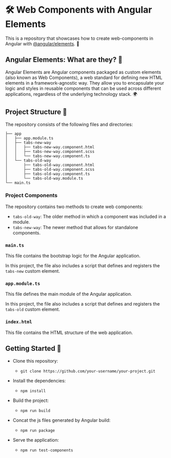 🛠️ Web Components with Angular Elements 
==================================

This is a repository that showcases how to create web-components in Angular with [@angular/elements](https://angular.io/guide/elements). 🚀

Angular Elements: What are they? 🤔
-----------------------------------

Angular Elements are Angular components packaged as custom elements (also known as Web Components), a web standard for
defining new HTML elements in a framework-agnostic way. They allow you to encapsulate your logic and styles in reusable
components that can be used across different applications, regardless of the underlying technology stack. 🌍

Project Structure 📂
--------------------

The repository consists of the following files and directories:

```.
├── app
│   ├── app.module.ts
│   ├── tabs-new-way
│   │   ├── tabs-new-way.component.html
│   │   ├── tabs-new-way.component.scss
│   │   └── tabs-new-way.component.ts
│   └── tabs-old-way
│       ├── tabs-old-way.component.html
│       ├── tabs-old-way.component.scss
│       ├── tabs-old-way.component.ts
│       └── tabs-old-way.module.ts
└── main.ts
```

### Project Components

The repository contains two methods to create web components:

- `tabs-old-way`: The older method in which a component was included in a module.
- `tabs-new-way`: The newer method that allows for standalone components.

### `main.ts`

This file contains the bootstrap logic for the Angular application.

In this project, the file also includes a script that defines and registers the `tabs-new` custom element.

### `app.module.ts`

This file defines the main module of the Angular application.

In this project, the file also includes a script that defines and registers the `tabs-old` custom element.

### `index.html`

This file contains the HTML structure of the web application.


Getting Started 🚀
------------------

- Clone this repository:

  - `git clone https://github.com/your-username/your-project.git`

- Install the dependencies:

  - `npm install`

- Build the project:

  - `npm run build`

- Concat the js files generated by Angular build:
  - `npm run package`

- Serve the application:

  - `npm run test-components`


